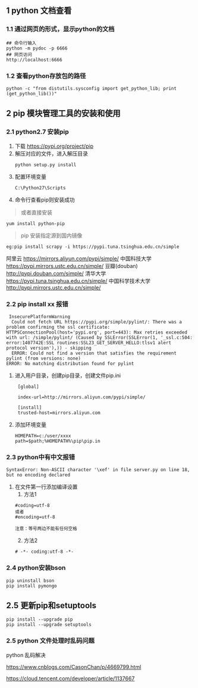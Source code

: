 ## 1 python 文档查看

### 1.1 通过网页的形式，显示python的文档

```
## 命令行输入
python -m pydoc -p 6666
## 网页访问
http://localhost:6666
```

### 1.2 查看python存放包的路径

```
python -c "from distutils.sysconfig import get_python_lib; print (get_python_lib())"
```

## 2  pip 模块管理工具的安装和使用

### 2.1 python2.7 安装pip

1. 下载 https://pypi.org/project/pip
2. 解压对应的文件，进入解压目录
   ```
   python setup.py install
   ```
3. 配置环境变量
   ```
   C:\Python27\Scripts
   ```
4. 命令行查看pip则安装成功

> 或者直接安装
```
yum install python-pip
```
> pip 安装指定源到国内镜像
```
eg:pip install scrapy -i https://pypi.tuna.tsinghua.edu.cn/simple 
```
阿里云 https://mirrors.aliyun.com/pypi/simple/
中国科技大学 https://pypi.mirrors.ustc.edu.cn/simple/
豆瓣(douban) http://pypi.douban.com/simple/
清华大学 https://pypi.tuna.tsinghua.edu.cn/simple/
中国科学技术大学 http://pypi.mirrors.ustc.edu.cn/simple/

### 2.2 pip install xx 报错

```
 InsecurePlatformWarning
  Could not fetch URL https://pypi.org/simple/pylint/: There was a problem confirming the ssl certificate: HTTPSConnectionPool(host='pypi.org', port=443): Max retries exceeded with url: /simple/pylint/ (Caused by SSLError(SSLError(1, '_ssl.c:504: error:1407742E:SSL routines:SSL23_GET_SERVER_HELLO:tlsv1 alert protocol version'),)) - skipping
  ERROR: Could not find a version that satisfies the requirement pylint (from versions: none)
ERROR: No matching distribution found for pylint
```
1. 进入用户目录，创建pip目录，创建文件pip.ini
   ```
    [global]

    index-url=http://mirrors.aliyun.com/pypi/simple/

    [install]
    trusted-host=mirrors.aliyun.com
   ```
2. 添加环境变量
   ```
   HOMEPATH=c:/user/xxxx
   path=$path;%HOMEPATH%\pip\pip.in
   ```
### 2.3 python中有中文报错

```
SyntaxError: Non-ASCII character '\xef' in file server.py on line 18, but no encoding declared
```
1. 在文件第一行添加编译设置
   1. 方法1
   ```
   #coding=utf-8
   或者
   #encoding=utf-8

   注意：等号两边不能有任何空格
   ```
   2. 方法2
   ```
   # -*- coding:utf-8 -*- 
   ```

### 2.4 python安装bson

  ```
  pip uninstall bson
  pip install pymongo
  ```



## 2.5 更新pip和setuptools

```
pip install --upgrade pip
pip install --upgrade setuptools
```



### 2.5 python 文件处理时乱码问题

python 乱码解决

https://www.cnblogs.com/CasonChan/p/4669799.html

https://cloud.tencent.com/developer/article/1137667